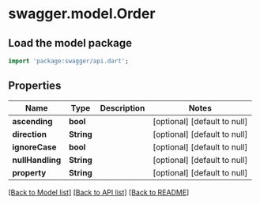 # swagger.model.Order

## Load the model package
```dart
import 'package:swagger/api.dart';
```

## Properties
Name | Type | Description | Notes
------------ | ------------- | ------------- | -------------
**ascending** | **bool** |  | [optional] [default to null]
**direction** | **String** |  | [optional] [default to null]
**ignoreCase** | **bool** |  | [optional] [default to null]
**nullHandling** | **String** |  | [optional] [default to null]
**property** | **String** |  | [optional] [default to null]

[[Back to Model list]](../README.md#documentation-for-models) [[Back to API list]](../README.md#documentation-for-api-endpoints) [[Back to README]](../README.md)


